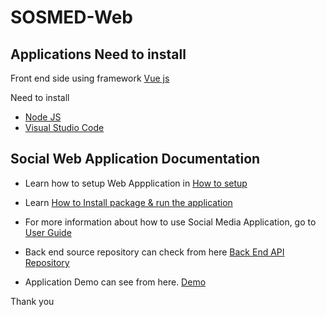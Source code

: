# SOSMED-Web

## Applications Need to install

Front end side using framework [Vue js](https://vuejs.org/)

Need to install
* [Node JS](https://nodejs.org/en)
* [Visual Studio Code](https://code.visualstudio.com/)


## Social Web Application Documentation

* Learn how to setup Web Appplication in
[How to setup](https://www.notion.so/Sosmed-Web-Application-Documentation-fc5e010e43344258b004a54847d79a51?pvs=4#798e41193ef44e398c83cc40b8e29413)

* Learn
[How to Install package & run the application](https://www.notion.so/Sosmed-Web-Application-Documentation-fc5e010e43344258b004a54847d79a51?pvs=4#e60fb6f7f5a54505b00264bbaf4bf295)

* For more information about how to use Social Media Application, go to
[User Guide](https://www.notion.so/Sosmed-Web-Application-Documentation-fc5e010e43344258b004a54847d79a51?pvs=4#4a68dc00d97c4f7eb45173021807d3f1)

* Back end source repository can check from here
[Back End API Repository](https://github.com/sujonolimz/SOSMED.git)

* Application Demo can see from here. [Demo](https://www.notion.so/Sosmed-Web-Application-Documentation-fc5e010e43344258b004a54847d79a51?pvs=4#856e5e0b66704bb2b418e3aa468e7202)
  

Thank you 
